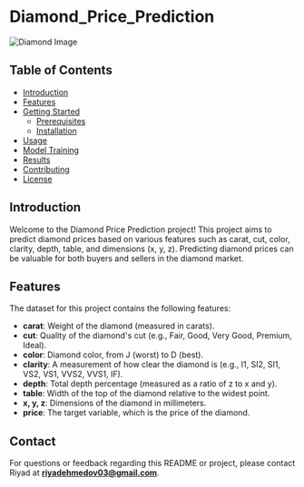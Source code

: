 # Diamond_Price_Prediction
 
![Diamond Image](https://t3.ftcdn.net/jpg/02/89/42/52/360_F_289425261_eriD4MyHsaQ9nh9R53wkTmVNoXzdCWqg.jpg)

## Table of Contents

- [Introduction](#introduction)
- [Features](#features)
- [Getting Started](#getting-started)
  - [Prerequisites](#prerequisites)
  - [Installation](#installation)
- [Usage](#usage)
- [Model Training](#model-training)
- [Results](#results)
- [Contributing](#contributing)
- [License](#license)

## Introduction

Welcome to the Diamond Price Prediction project! This project aims to predict diamond prices based on various features such as carat, cut, color, clarity, depth, table, and dimensions (x, y, z). Predicting diamond prices can be valuable for both buyers and sellers in the diamond market.

## Features

The dataset for this project contains the following features:

- **carat**: Weight of the diamond (measured in carats).
- **cut**: Quality of the diamond's cut (e.g., Fair, Good, Very Good, Premium, Ideal).
- **color**: Diamond color, from J (worst) to D (best).
- **clarity**: A measurement of how clear the diamond is (e.g., I1, SI2, SI1, VS2, VS1, VVS2, VVS1, IF).
- **depth**: Total depth percentage (measured as a ratio of z to x and y).
- **table**: Width of the top of the diamond relative to the widest point.
- **x, y, z**: Dimensions of the diamond in millimeters.
- **price**: The target variable, which is the price of the diamond.

## Contact
For questions or feedback regarding this README or project, please contact Riyad at **riyadehmedov03@gmail.com**.